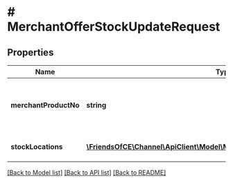 # # MerchantOfferStockUpdateRequest

## Properties

Name | Type | Description | Notes
------------ | ------------- | ------------- | -------------
**merchantProductNo** | **string** | The unique product reference used by the Merchant (sku). |
**stockLocations** | [**\FriendsOfCE\Channel\ApiClient\Model\MerchantStockLocationUpdateRequest[]**](MerchantStockLocationUpdateRequest.md) | Stock locations data |

[[Back to Model list]](../../README.md#models) [[Back to API list]](../../README.md#endpoints) [[Back to README]](../../README.md)
